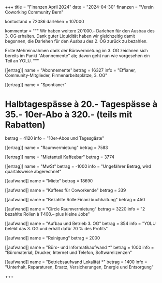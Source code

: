 +++
title = "Finanzen April 2024"
date = "2024-04-30"
finanzen = "Verein Coworking Community Bern"

kontostand = 72086
darlehen = 107000

kommentar = """
Wir haben weitere 20'000.- Darlehen für den Ausbau des 3. OG erhalten.
Dank guter Liquidität haben wir gleichzeitig damit begonnen, die Darlehen für den Ausbau des 2. OG zurück zu bezahlen.

Erste Mehreinnahmen dank der Bürovermietung im 3. OG zeichnen sich bereits im Punkt "Abonnemente" ab; davon geht nun 
wie vorgesehen ein Teil an YOLU.
"""

[[ertrag]]
name = "Abonnemente"
betrag = 16327
info = "Effianer, Community-Mitglieder, Firmenarbeitsplätze, 3. OG"

[[ertrag]]
name = "Spontianer"
#  Halbtagespässe à 20.-   Tagespässe à 35.-   10er-Abo à 320.-  (teils mit Rabatten)
betrag = 4120
info = "10er-Abos und Tagesgäste"

[[ertrag]]
name = "Raumvermietung"
betrag = 7583

[[ertrag]]
name = "Mietanteil Kaffeebar"
betrag = 3774

[[ertrag]]
name = "MwSt"
betrag = -1000
info = "Ungefährer Betrag, wird quartalsweise abgerechnet"


[[aufwand]]
name = "Miete"
betrag = 18690

[[aufwand]]
name = "Kaffees für Coworkende"
betrag = 339

[[aufwand]]
name = "Bezahlte Rolle Finanzbuchhaltung"
betrag = 450

[[aufwand]]
name = "Circle Raumvermietung"
betrag = 3220
info = "2 bezahlte Rollen à 1'400.– plus kleine Jobs"

[[aufwand]]
name = "Aufbau und Betrieb 3. OG"
betrag = 854
info = "YOLU belebt das 3. OG und erhält dafür 70 % des Profits"

[[aufwand]]
name = "Reinigung"
betrag = 2000

[[aufwand]]
name = "Büro- und Informatikaufwand *"
betrag = 1000
info = "Büromaterial, Drucker, Internet und Telefon, Softwarelizenzen"

[[aufwand]]
name = "Betriebsaufwand Lokalität *"
betrag = 1400
info = "Unterhalt, Reparaturen, Ersatz, Versicherungen, Energie und Entsorgung"

+++
